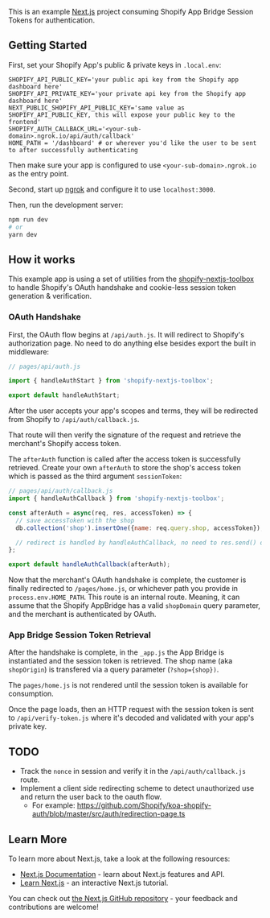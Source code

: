 This is an example [Next.js](https://nextjs.org/) project consuming Shopify App Bridge Session Tokens for authentication.

## Getting Started

First, set your Shopify App's public & private keys in `.local.env`:

```
SHOPIFY_API_PUBLIC_KEY='your public api key from the Shopify app dashboard here'
SHOPIFY_API_PRIVATE_KEY='your private api key from the Shopify app dashboard here'
NEXT_PUBLIC_SHOPIFY_API_PUBLIC_KEY='same value as SHOPIFY_API_PUBLIC_KEY, this will expose your public key to the frontend'
SHOPIFY_AUTH_CALLBACK_URL='<your-sub-domain>.ngrok.io/api/auth/callback'
HOME_PATH = '/dashboard' # or wherever you'd like the user to be sent to after successfully authenticating
```

Then make sure your app is configured to use `<your-sub-domain>.ngrok.io` as the entry point.

Second, start up [ngrok](https://ngrok.io) and configure it to use `localhost:3000`.

Then, run the development server:

```bash
npm run dev
# or
yarn dev
```

## How it works

This example app is using a set of utilities from the [shopify-nextjs-toolbox](https://www.npmjs.com/package/shopify-nextjs-toolbox) to handle Shopify's OAuth handshake and cookie-less session token generation & verification.

### OAuth Handshake

First, the OAuth flow begins at `/api/auth.js`. It will redirect to Shopify's authorization page. No need to do anything else besides export the built in middleware:

```javascript
// pages/api/auth.js

import { handleAuthStart } from 'shopify-nextjs-toolbox';

export default handleAuthStart;
```

After the user accepts your app's scopes and terms, they will be redirected from Shopify to `/api/auth/callback.js`.

That route will then verify the signature of the request and retrieve the merchant's Shopify access token.

The `afterAuth` function is called after the access token is successfully retrieved. Create your own `afterAuth` to store the shop's access token which is passed as the third argument `sessionToken`:

```javascript
// pages/api/auth/callback.js
import { handleAuthCallback } from 'shopify-nextjs-toolbox';

const afterAuth = async(req, res, accessToken) => {
  // save accessToken with the shop
  db.collection('shop').insertOne({name: req.query.shop, accessToken});

  // redirect is handled by handleAuthCallback, no need to res.send() or res.redirect() here.
};

export default handleAuthCallback(afterAuth);
```

Now that the merchant's OAuth handshake is complete, the customer is finally redirected to `/pages/home.js`, or whichever path you provide in `process.env.HOME_PATH`. This route is an internal route. Meaning, it can assume that the Shopify AppBridge has a valid `shopDomain` query parameter, and the merchant is authenticated by OAuth.

### App Bridge Session Token Retrieval

After the handshake is complete, in the `_app.js` the App Bridge is instantiated and the session token is retrieved. The shop name (aka `shopOrigin`) is transfered via a query parameter (`?shop={shop})`.

The `pages/home.js` is not rendered until the session token is available for consumption.

Once the page loads, then an HTTP request with the session token is sent to `/api/verify-token.js` where it's decoded and validated with your app's private key.

## TODO

* Track the `nonce` in session and verify it in the `/api/auth/callback.js` route.
* Implement a client side redirecting scheme to detect unauthorized use and return the user back to the oauth flow.
  * For example: https://github.com/Shopify/koa-shopify-auth/blob/master/src/auth/redirection-page.ts

## Learn More

To learn more about Next.js, take a look at the following resources:

- [Next.js Documentation](https://nextjs.org/docs) - learn about Next.js features and API.
- [Learn Next.js](https://nextjs.org/learn) - an interactive Next.js tutorial.

You can check out [the Next.js GitHub repository](https://github.com/vercel/next.js/) - your feedback and contributions are welcome!

